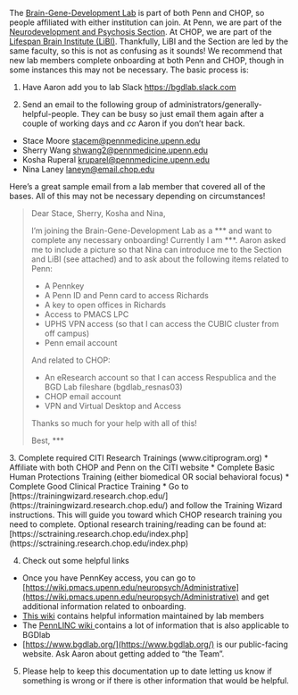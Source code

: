 <!-----

Yay, no errors, warnings, or alerts!

Conversion time: 0.316 seconds.


Using this Markdown file:

1. Paste this output into your source file.
2. See the notes and action items below regarding this conversion run.
3. Check the rendered output (headings, lists, code blocks, tables) for proper
   formatting and use a linkchecker before you publish this page.

Conversion notes:

* Docs to Markdown version 1.0β33
* Sun Sep 04 2022 12:41:59 GMT-0700 (PDT)
* Source doc: Onboarding docs
----->



The [Brain-Gene-Development Lab](www.bgdlab.org) is part of both Penn and CHOP, so people affiliated with either institution can join. At Penn, we are part of the [Neurodevelopment and Psychosis Section](https://www.med.upenn.edu/bbl/). At CHOP, we are part of the [Lifespan Brain Institute (LiBI)](https://www.research.chop.edu/libi/). Thankfully, LiBI and the Section are led by the same faculty, so this is not as confusing as it sounds! We recommend that new lab members complete onboarding at both Penn and CHOP, though in some instances this may not be necessary. The basic process is:

1. Have Aaron add you to lab Slack https://bgdlab.slack.com

2. Send an email to the following group of administrators/generally-helpful-people. They can be busy so just email them again after a couple of working days and _cc_ Aaron if you don’t hear back.
* Stace Moore [stacem@pennmedicine.upenn.edu](mailto:stacem@pennmedicine.upenn.edu)
* Sherry Wang [shwang2@pennmedicine.upenn.edu](mailto:shwang2@pennmedicine.upenn.edu)
* Kosha Ruperal [kruparel@pennmedicine.upenn.edu](mailto:kruparel@pennmedicine.upenn.edu)
* Nina Laney [laneyn@email.chop.edu](mailto:laneyn@email.chop.edu) 

Here’s a great sample email from a lab member that covered all of the bases. All of this may not be necessary depending on circumstances!
<span style="font-family:Papyrus; font-size: small;">
> Dear Stace, Sherry, Kosha and Nina,
>
> I’m joining the Brain-Gene-Development Lab as a *** and want to complete any necessary onboarding! Currently I am ***. Aaron asked me to include a picture so that Nina can introduce me to the Section and LiBI (see attached) and to ask about the following items related to Penn:
> * A Pennkey
> * A Penn ID and Penn card to access Richards
> * A key to open offices in Richards
> * Access to PMACS LPC
> * UPHS VPN access (so that I can access the CUBIC cluster from off campus)
> * Penn email account
> 
> And related to CHOP:
> * An eResearch account so that I can access Respublica and the BGD Lab fileshare (bgdlab_resnas03)
> * CHOP email account
> * VPN and Virtual Desktop and Access
> 
> Thanks so much for your help with all of this!
> 
> Best, ***
<span>
3.   Complete required CITI Research Trainings (www.citiprogram.org)
* Affiliate with both CHOP and Penn on the CITI website
* Complete Basic Human Protections Training (either biomedical OR social behavioral focus)
* Complete Good Clinical Practice Training
* Go to [https://trainingwizard.research.chop.edu/](https://trainingwizard.research.chop.edu/) and follow the Training Wizard instructions. This will guide you toward which CHOP research training you need to complete. Optional research training/reading can be found at: [https://sctraining.research.chop.edu/index.php](https://sctraining.research.chop.edu/index.php)

4. Check out some helpful links
* Once you have PennKey access, you can go to [https://wiki.pmacs.upenn.edu/neuropsych/Administrative](https://wiki.pmacs.upenn.edu/neuropsych/Administrative) and get additional information related to onboarding.
* [This wiki](https://bgdlab.github.io/) contains helpful information maintained by lab members
* The [PennLINC wiki ](https://pennlinc.github.io/)contains a lot of information that is also applicable to BGDlab 
* [https://www.bgdlab.org/](https://www.bgdlab.org/) is our public-facing website. Ask Aaron about getting added to “the Team”.

5. Please help to keep this documentation up to date letting us know if something is wrong or if there is other information that would be helpful.
